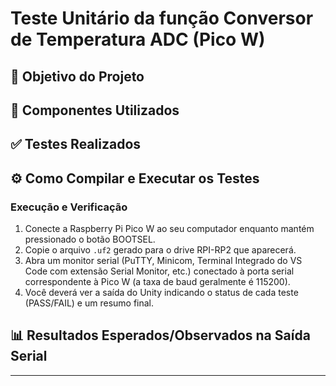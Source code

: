 # Teste Unitário da função Conversor de Temperatura ADC (Pico W)

## 🎯 Objetivo do Projeto



## 🔧 Componentes Utilizados


## ✅ Testes Realizados



## ⚙️ Como Compilar e Executar os Testes


### Execução e Verificação

1.  Conecte a Raspberry Pi Pico W ao seu computador enquanto mantém pressionado o botão BOOTSEL.
2.  Copie o arquivo `.uf2` gerado para o drive RPI-RP2 que aparecerá.
3.  Abra um monitor serial (PuTTY, Minicom, Terminal Integrado do VS Code com extensão Serial Monitor, etc.) conectado à porta serial correspondente à Pico W (a taxa de baud geralmente é 115200).
4.  Você deverá ver a saída do Unity indicando o status de cada teste (PASS/FAIL) e um resumo final.

## 📊 Resultados Esperados/Observados na Saída Serial




---

